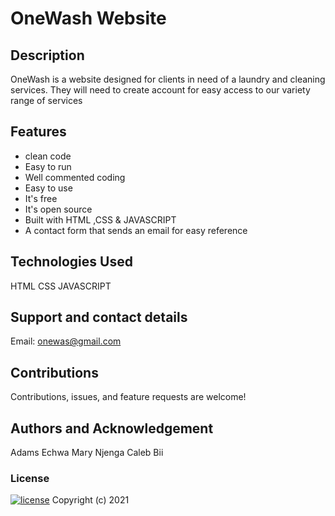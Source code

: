 # OneWash Website
 
## Description
OneWash is a website designed for clients in need of a laundry and cleaning services. They will need to create account for easy access to our variety range of services 
## Features
* clean code
* Easy to run
* Well commented coding
* Easy to use
* It's free
* It's open source
* Built with HTML ,CSS & JAVASCRIPT
* A contact form that sends an email for easy reference

## Technologies Used
HTML
CSS
JAVASCRIPT
## Support and contact details
Email: onewas@gmail.com
## Contributions
Contributions, issues, and feature requests are welcome!
## Authors and Acknowledgement
Adams Echwa
Mary Njenga
Caleb Bii
### License
 [![license](https://img.shields.io/github/license/DAVFoundation/captain-n3m0.svg?style=flat-square)](https://github.com/echwaadams/One-Wash/blob/c58d6d9cbc400b82dc62cdcbc71190ca86ec7e80/LICENSE)
 Copyright (c) 2021
                   

                   

  
